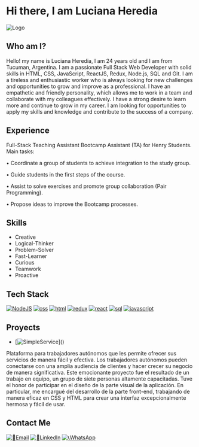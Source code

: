 
# Hi there, I am Luciana Heredia




![Logo](https://i.pinimg.com/564x/8b/5e/b9/8b5eb93cff0af7a4b9a48ca9f6467c2f.jpg)


## Who am I?

Hello! my name is Luciana Heredia, I am 24 years old and I am from Tucuman, Argentina.
I am a passionate Full Stack Web Developer with solid skills in HTML, CSS, JavaScript, ReactJS, Redux, Node.js, SQL and Git. I am a tireless and enthusiastic worker who is always looking for new challenges and opportunities to grow and improve as a professional. I have an empathetic and friendly personality, which allows me to work in a team and collaborate with my colleagues effectively. I have a strong desire to learn more and continue to grow in my career. I am looking for opportunities to apply my skills and knowledge and contribute to the success of a company.
## Experience

Full-Stack Teaching Assistant
Bootcamp Assistant (TA) for Henry Students.
Main tasks:

• Coordinate a group of students to achieve integration to the study group.

• Guide students in the first steps of the course.

• Assist to solve exercises and promote group collaboration (Pair Programming).

• Propose ideas to improve the Bootcamp processes.


## Skills

- Creative
- Logical-Thinker
- Problem-Solver
- Fast-Learner
- Curious
- Teamwork
- Proactive




## Tech Stack

[![NodeJS](https://camo.githubusercontent.com/e54b6fbe98e1bb7e122c12f630f3209bcf14d53134be538e01f2cd6e82d17804/68747470733a2f2f726561646d652d636f6d706f6e656e74732e76657263656c2e6170702f6170693f636f6d706f6e656e743d6c6f676f2666696c6c3d626c61636b266c6f676f3d4e6f64652e4a73)]()
[![css](https://camo.githubusercontent.com/75baaeba3ba125453b363b812a884362103cbe95b99b94541ed3c7083a5670c5/68747470733a2f2f726561646d652d636f6d706f6e656e74732e76657263656c2e6170702f6170693f636f6d706f6e656e743d6c6f676f2666696c6c3d626c61636b266c6f676f3d435353332673766766696c6c3d303238646431)]()
[![html](https://camo.githubusercontent.com/396b76f2cc031facbf7854b8fee32dec8e001140870c52cdc65797b027bc97a0/68747470733a2f2f726561646d652d636f6d706f6e656e74732e76657263656c2e6170702f6170693f636f6d706f6e656e743d6c6f676f2666696c6c3d626c61636b266c6f676f3d48544d4c352673766766696c6c3d303238646431)]()
[![redux](https://camo.githubusercontent.com/646f7db5f840e9d4ffcb9074e59feffdc4796c9930babaa961fcc85491c7c788/68747470733a2f2f726561646d652d636f6d706f6e656e74732e76657263656c2e6170702f6170693f636f6d706f6e656e743d6c6f676f2666696c6c3d626c61636b266c6f676f3d72656475782673766766696c6c3d343564356665)]()
[![react](https://camo.githubusercontent.com/b01538f8ea8f7647d217d0c06ca05832263462abf1d52e7db02cfff3aff4eb16/68747470733a2f2f726561646d652d636f6d706f6e656e74732e76657263656c2e6170702f6170693f636f6d706f6e656e743d6c6f676f2666696c6c3d626c61636b266c6f676f3d726561637426646573633d5265616374253230616e6425323052656163742532304e617469766526616e696d6174696f6e3d7370696e2673766766696c6c3d313564386665)]()
[![sql](https://camo.githubusercontent.com/553d9f00389458b300805cba8170fa71e1150bd1b9e973d9ff879eb72a33f191/68747470733a2f2f726561646d652d636f6d706f6e656e74732e76657263656c2e6170702f6170693f636f6d706f6e656e743d6c6f676f2666696c6c3d626c61636b266c6f676f3d506f737467726553514c2673766766696c6c3d333336373931)]()
[![javascript](https://camo.githubusercontent.com/a4b0c52143bce39b20016c69445ec8c678b624c4e69343f4ddbd2d725ec17637/68747470733a2f2f726561646d652d636f6d706f6e656e74732e76657263656c2e6170702f6170693f636f6d706f6e656e743d6c6f676f2666696c6c3d626c61636b266c6f676f3d6a6176617363726970742673766766696c6c3d663664663163)]()

## Proyects

- [![SimpleService]([https://camo.githubusercontent.com/a4b0c52143bce39b20016c69445ec8c678b624c4e69343f4ddbd2d725ec17637/68747470733a2f2f726561646d652d636f6d706f6e656e74732e76657263656c2e6170702f6170693f636f6d706f6e656e743d6c6f676f2666696c6c3d626c61636b266c6f676f3d6a6176617363726970742673766766696c6c3d663664663163](https://simpleservice.vercel.app/))]()

 Plataforma para trabajadores autónomos que les permite ofrecer sus servicios de manera fácil y efectiva. Los trabajadores autónomos pueden conectarse con una amplia audiencia de clientes y hacer crecer su negocio de manera significativa.
 Este emocionante proyecto fue el resultado de un trabajo en equipo, un grupo de siete personas altamente capacitadas. Tuve el honor de participar en el diseño de la parte visual de la aplicación. En particular, me encargué del desarrollo de la parte front-end, trabajando de manera eficaz en CSS y HTML para crear una interfaz excepcionalmente hermosa y fácil de usar.


## Contact Me

[![📩Email]()](https://mail.google.com/mail/u/0/?fs=1&tf=cm&to=luuheredia24@gmail.com)
[![📌LinkedIn](LinkedIn)](https://www.linkedin.com/in/luciana-heredia-4b8622198/)
[![📞WhatsApp](WhatsApp)](https://api.whatsapp.com/send/?phone=543815815206&text&type=phone_number&app_absent=0)
